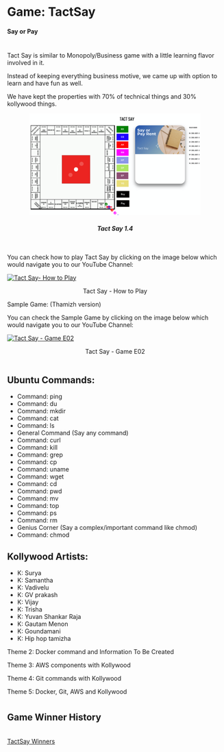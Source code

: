# Game: TactSay
#### Say or Pay
#

Tact Say is similar to Monopoly/Business game with a little learning flavor involved in it.

Instead of keeping everything business motive, we came up with option to learn and have fun as well.

We have kept the properties with 70% of technical things and 30% kollywood things.

<center><img src=tactsay.png alt="alt text" width="400" height="whatever">

#### *Tact Say 1.4*
</center>
<p>&nbsp;</p>
You can check how to play Tact Say by clicking on the image below which would navigate you to our YouTube Channel:

[![Tact Say- How to Play](https://img.youtube.com/vi/V23ttuwzh-w/hqdefault.jpg)](https://www.youtube.com/watch?v=V23ttuwzh-w "Tact Say")
<center>Tact Say - How to Play</center>


Sample Game: (Thamizh version)

You can check the Sample Game by clicking on the image below which would navigate you to our YouTube Channel:

[![Tact Say - Game E02](https://img.youtube.com/vi/RoyKdbTidRY/hqdefault.jpg)](https://www.youtube.com/watch?v=RoyKdbTidRY "Tact Say - Game E02")
<center>Tact Say - Game E02</center>
​


## Ubuntu Commands:

* Command: ping
* Command: du
* Command: mkdir
* Command: cat
* Command: ls
* General Command (Say any command)
* Command: curl
* Command: kill
* Command: grep
* Command: cp
* Command: uname
* Command: wget
* Command: cd
* Command: pwd
* Command: mv
* Command: top
* Command: ps
* Command: rm
* Genius Corner (Say a complex/important command like chmod)
* Command: chmod

## Kollywood Artists:

* K: Surya
* K: Samantha
* K: Vadivelu
* K: GV prakash
* K: Vijay
* K: Trisha
* K: Yuvan Shankar Raja
* K: Gautam Menon
* K: Goundamani
* K: Hip hop tamizha

Theme 2: Docker command and Information
To Be Created

Theme 3: AWS components with Kollywood

Theme 4: Git commands with Kollywood

Theme 5:
Docker, Git, AWS and Kollywood
#
## Game Winner History
\
[TactSay Winners](tactsay-winners.md)

​

